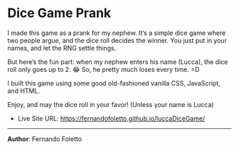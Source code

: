 # Dice Game Prank

I made this game as a prank for my nephew. It’s a simple dice game where two people argue, and the dice roll decides the winner. You just put in your names, and let the RNG settle things.

But here’s the fun part: when my nephew enters his name (Lucca), the dice roll only goes up to 2. 😂 So, he pretty much loses every time. =D

I built this game using some good old-fashioned vanilla CSS, JavaScript, and HTML.

Enjoy, and may the dice roll in your favor! (Unless your name is Lucca)

- Live Site URL: https://fernandofoletto.github.io/luccaDiceGame/

---

**Author**: Fernando Foletto
